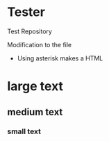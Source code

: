 # Tester
Test Repository

Modification to the file 

* Using asterisk makes a HTML

# large text 
## medium text 
### small text
